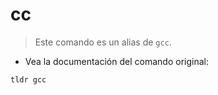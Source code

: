# cc

> Este comando es un alias de `gcc`.

- Vea la documentación del comando original:

`tldr gcc`
